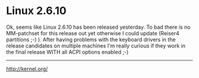 # Linux 2.6.10

Ok, seems like Linux 2.6.10 has been released yesterday. To bad there is no MM-patchset for this release out yet otherwise I could update (Reiser4 partitions ;-) ). After having problems with the keyboard drivers in the release candidates on multiple machines I'm really curious if they work in the final release WITH all ACPI options enabled ;-)

-------------------------------



<http://kernel.org/>